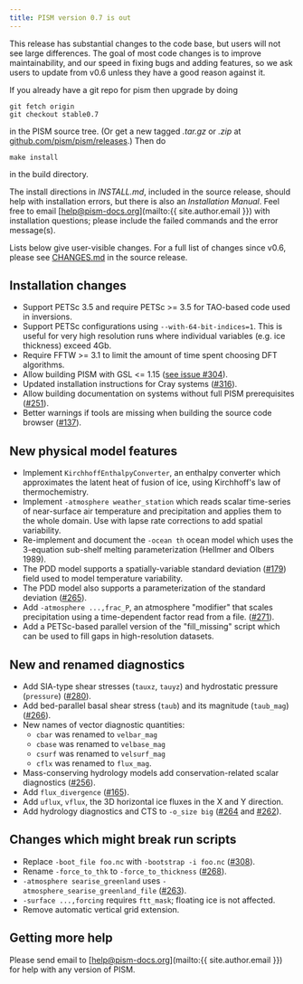 ```yaml
---
title: PISM version 0.7 is out
---
```


This release has substantial changes to the code base, but users will
not see large differences. The goal of most code changes is to improve
maintainability, and our speed in fixing bugs and adding features, so we
ask users to update from v0.6 unless they have a good reason against it.

If you already have a git repo for pism then upgrade by doing

    git fetch origin
    git checkout stable0.7

in the PISM source tree. (Or get a new tagged *.tar.gz* or *.zip* at
[github.com/pism/pism/releases](https://github.com/pism/pism/releases).)
Then do

    make install

in the build directory.

The install directions in *INSTALL.md*, included in the source
release, should help with installation errors, but there is also an
*Installation Manual*. Feel free to email
[help@pism-docs.org](mailto:{{ site.author.email }}) with installation
questions; please include the failed commands and the error
message(s).

Lists below give user-visible changes. For a full list of changes since
v0.6, please see
[CHANGES.md](https://github.com/pism/pism/blob/stable0.7/CHANGES.md)
in the source release.

## Installation changes


* Support PETSc 3.5 and require PETSc >= 3.5 for TAO-based code used in inversions.
* Support PETSc configurations using `--with-64-bit-indices=1`.  This is useful for very high resolution runs where individual variables (e.g. ice thickness) exceed 4Gb.
* Require FFTW >= 3.1 to limit the amount of time spent choosing DFT algorithms.
* Allow building PISM with GSL <= 1.15 ([see issue #304](https://github.com/pism/pism/issues/304)).
* Updated installation instructions for Cray systems  ([#316](https://github.com/pism/pism/issues/316)).
* Allow building documentation on systems without full PISM prerequisites ([#251](https://github.com/pism/pism/issues/251)).
* Better warnings if tools are missing when building the source code browser ([#137](https://github.com/pism/pism/issues/137)).

## New physical model features

* Implement `KirchhoffEnthalpyConverter`, an enthalpy converter which approximates the latent heat of fusion of ice, using Kirchhoff's law of thermochemistry.
* Implement `-atmosphere weather_station` which reads scalar time-series of near-surface air temperature and precipitation and applies them to the whole domain.  Use with lapse rate corrections to add spatial variability.
* Re-implement and document the `-ocean th` ocean model which uses the 3-equation sub-shelf melting parameterization (Hellmer and Olbers 1989).
* The PDD model supports a spatially-variable standard deviation ([#179](https://github.com/pism/pism/issues/179)) field used to model temperature variability.
* The PDD model also supports a parameterization of the standard deviation ([#265](https://github.com/pism/pism/issues/265)).
* Add `-atmosphere ...,frac_P`, an atmosphere "modifier" that scales precipitation using a time-dependent factor read from a file. ([#271](https://github.com/pism/pism/issues/271)).
* Add a PETSc-based parallel version of the "fill_missing" script which can be used to fill gaps in high-resolution datasets.

## New and renamed diagnostics

* Add SIA-type shear stresses (`tauxz`, `tauyz`) and hydrostatic pressure (`pressure`) ([#280](https://github.com/pism/pism/issues/280)).
* Add bed-parallel basal shear stress (`taub`) and its magnitude (`taub_mag`) ([#266](https://github.com/pism/pism/issues/266)).
* New names of vector diagnostic quantities:
   -   `cbar`  was renamed to `velbar_mag`
   -   `cbase` was renamed to `velbase_mag`
   -   `csurf` was renamed to `velsurf_mag`
   -   `cflx`  was renamed to `flux_mag`.
* Mass-conserving hydrology models add conservation-related scalar diagnostics ([#256](https://github.com/pism/pism/issues/256)).
* Add `flux_divergence` ([#165](https://github.com/pism/pism/issues/165)).
* Add `uflux`, `vflux`, the 3D horizontal ice fluxes in the X and Y direction.
* Add hydrology diagnostics and CTS to `-o_size big` ([#264](https://github.com/pism/pism/issues/264) and [#262](https://github.com/pism/pism/issues/262)).

## Changes which might break run scripts

* Replace `-boot_file foo.nc` with `-bootstrap -i foo.nc` ([#308](https://github.com/pism/pism/issues/308)).
* Rename `-force_to_thk` to `-force_to_thickness` ([#268](https://github.com/pism/pism/issues/268)).
* `-atmosphere searise_greenland` uses `-atmosphere_searise_greenland_file` ([#263](https://github.com/pism/pism/issues/263)).
* `-surface ...,forcing` requires `ftt_mask`; floating ice is not affected.
* Remove automatic vertical grid extension.

## Getting more help

Please send email to [help@pism-docs.org](mailto:{{ site.author.email }}) for help
with any version of PISM.
